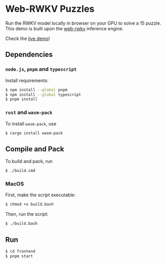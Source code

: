 # Web-RWKV Puzzles

Run the RWKV model locally in browser on your GPU to solve a 15 puzzle.
This demo is built upon the [web-rwkv](https://github.com/cryscan/web-rwkv) inference engine.

Check the [live demo](https://cryscan.github.io/web-rwkv-puzzles/)!

## Dependencies

### `node.js`, `pnpm` and `typescript`

Install requirements:

```bash
$ npm install --global pnpm
$ npm install --global typescript
$ pnpm install
```

### `rust` and `wasm-pack`

To install `wasm-pack`, use

```bash
$ cargo install wasm-pack
```

## Compile and Pack

To build and pack, run

```bash
$ ./build.cmd
```

### MacOS

First, make the script executable:

```bash
$ chmod +x build.bash
```

Then, run the script:

```bash
$ ./build.bash
```

## Run

```bash
$ cd frontend
$ pnpm start
```
